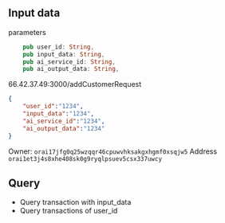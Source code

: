 ## Input data

parameters
```rust
    pub user_id: String,
    pub input_data: String,
    pub ai_service_id: String,
    pub ai_output_data: String,
```


66.42.37.49:3000/addCustomerRequest

```json
{
    "user_id":"1234",
    "input_data":"1234",
    "ai_service_id":"1234",
    "ai_output_data":"1234"
}
```
Owner: `orai17jfg0q25wzqqr46cpuwvhksakgxhgmf0xsqjw5`
Address `orai1et3j4s8xhe408sk0g9ryqlpsuev5csx337uwcy`

## Query
- Query transaction with input_data
- Query transactions of user_id

